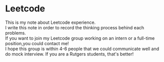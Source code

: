 # Leetcode
This is my note about Leetcode experience.</br>
I write this note in order to record the thinking process behind each problems.</br>
If you want to join my Leetcode group working on an intern or a full-time position,you could contact me!<br>
I hope this group is within 4-6 people that we could communicate well and do mock interview. If you are a Rutgers students, that's better!</br>
